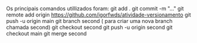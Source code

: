 Os principais comandos utillizados foram:
git add .
git commit -m "..."
git remote add origin https://github.com/igorfwds/atividade-versionamento
git push -u origin main
git branch second ( para criar uma nova branch chamada second)
git checkout second
git push -u origin second
git checkout main
git merge second
